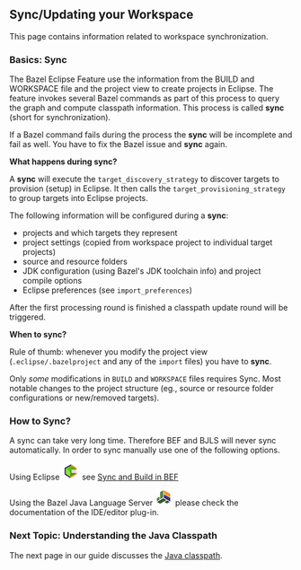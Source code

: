 ## Sync/Updating your Workspace

This page contains information related to workspace synchronization.

### Basics: Sync

The Bazel Eclipse Feature use the information from the BUILD and WORKSPACE file and the project view to create projects in Eclipse.
The feature invokes several Bazel commands as part of this process to query the graph and compute classpath information.
This process is called **sync** (short for synchronization).

If a Bazel command fails during the process the **sync** will be incomplete and fail as well.
You have to fix the Bazel issue and **sync** again.

**What happens during sync?**

A **sync** will execute the `target_discovery_strategy` to discover targets to provision (setup) in Eclipse.
It then calls the `target_provisioning_strategy` to group targets into Eclipse projects.

The following information will be configured during a **sync**:
* projects and which targets they represent
* project settings (copied from workspace project to individual target projects)
* source and resource folders
* JDK configuration (using Bazel's JDK toolchain info) and project compile options
* Eclipse preferences (see `import_preferences`)

After the first processing round is finished a classpath update round will be triggered.


**When to sync?**

Rule of thumb: whenever you modify the project view (`.eclipse/.bazelproject` and any of the `import` files) you have to **sync**.

Only *some* modifications in `BUILD` and `WORKSPACE` files requires Sync.
Most notable changes to the project structure (eg., source or resource folder configurations or new/removed targets).


### How to Sync?

A sync can take very long time.
Therefore BEF and BJLS will never sync automatically.
In order to sync manually use one of the following options.


Using Eclipse ![BEF Logo](../logos/bef_logo_small.png) see [Sync and Build in BEF](../bef/sync_and_build.md)

Using the Bazel Java Language Server ![BJLS Logo](../logos/bjls_logo_small.jpeg) please check the documentation of the IDE/editor plug-in.


### Next Topic: Understanding the Java Classpath

The next page in our guide discusses the [Java classpath](classpath.md).
